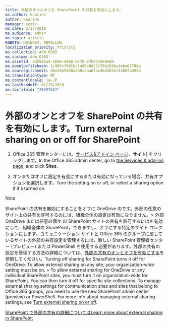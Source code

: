 ```yaml
---
title: 外部のオンとオフを SharePoint の共有を有効にします。
ms.author: kaarins
author: kaarins
manager: scotv
ms.date: 5/17/2018
ms.audience: Admin
ms.topic: article
ROBOTS: NOINDEX, NOFOLLOW
localization_priority: Priority
ms.collection: Adm_O365
ms.custom: Adm_O365
ms.assetid: ad290ba4-169e-4866-9c78-2763319e9ed0
ms.openlocfilehash: 1c98fcf991bc1e8648d23178b169bc6aba67784a
ms.sourcegitcommit: d6ea5e9458a2b8ceaab3ac4bd483e1130b9a398a
ms.translationtype: MT
ms.contentlocale: ja-JP
ms.lasthandoff: 01/15/2019
ms.locfileid: "28297622"
---
```

# <a name="turn-external-sharing-on-or-off-for-sharepoint"></a><span data-ttu-id="72837-102">外部のオンとオフを SharePoint の共有を有効にします。</span><span class="sxs-lookup"><span data-stu-id="72837-102">Turn external sharing on or off for SharePoint</span></span>

1. <span data-ttu-id="72837-103">Office 365 管理センターには、[サービス&amp;アドイン ページ](https://portal.office.com/adminportal/home#/Settings/ServicesAndAddIns)、**サイト**] をクリックします。</span><span class="sxs-lookup"><span data-stu-id="72837-103">In the Office 365 admin center, go to [the Services &amp; add-ins page](https://portal.office.com/adminportal/home#/Settings/ServicesAndAddIns), and click **Sites**.</span></span>
    
2. <span data-ttu-id="72837-104">オンまたはオフに設定を有効にするまたは有効になっている場合、共有オプションを選択します。</span><span class="sxs-lookup"><span data-stu-id="72837-104">Turn the setting on or off, or select a sharing option if it's turned on.</span></span>
    
> [!NOTE]
> <span data-ttu-id="72837-p101">SharePoint の共有を無効にすることをオフに OneDrive のです。外部の任意のサイト上の共有を許可するのには、組織全体の設定は有効になりません。> 外部 OneDrive または任意の個々 の SharePoint サイトの共有を許可するにはを有効にして、組織全体の SharePoint。できますし、オフにする特定のサイト コレクションにします。コミュニケーション サイトと Office 365 のグループに属しているサイトの外部の共有設定を管理するには、新しい SharePoint 管理者センター (プレビュー) または PowerShell を使用する必要があります。外部の共有の設定を管理する方法の詳細については、[外部の共有のオンとオフを有効にする](https://go.microsoft.com/fwlink/?linkid=866426)を参照してください。</span><span class="sxs-lookup"><span data-stu-id="72837-p101">Turning off sharing for SharePoint turns it off for OneDrive. To allow external sharing on any site, your organization-wide setting must be on. > To allow external sharing for OneDrive or any individual SharePoint sites, you must turn it on organization-wide for SharePoint. You can then turn it off for specific site collections. To manage external sharing settings for communication sites and sites that belong to Office 365 groups, you need to use the new SharePoint admin center (preview) or PowerShell. For more info about managing external sharing settings, see [Turn external sharing on or off](https://go.microsoft.com/fwlink/?linkid=866426).</span></span> 
  
[<span data-ttu-id="72837-111">SharePoint で外部の共有の詳細については</span><span class="sxs-lookup"><span data-stu-id="72837-111">Learn more about external sharing in SharePoint</span></span>](https://go.microsoft.com/fwlink/?linkid=734908)
  

